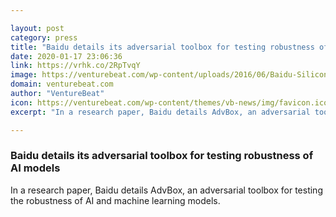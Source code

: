 ```yaml
---

layout: post
category: press
title: "Baidu details its adversarial toolbox for testing robustness of AI models"
date: 2020-01-17 23:06:36
link: https://vrhk.co/2RpTvqY
image: https://venturebeat.com/wp-content/uploads/2016/06/Baidu-Silicon-Valley-AI-Lab-Novet-2-e1579301361248.jpg?w=1200&strip=all
domain: venturebeat.com
author: "VentureBeat"
icon: https://venturebeat.com/wp-content/themes/vb-news/img/favicon.ico
excerpt: "In a research paper, Baidu details AdvBox, an adversarial toolbox for testing the robustness of AI and machine learning models."

---
```


### Baidu details its adversarial toolbox for testing robustness of AI models

In a research paper, Baidu details AdvBox, an adversarial toolbox for testing the robustness of AI and machine learning models.